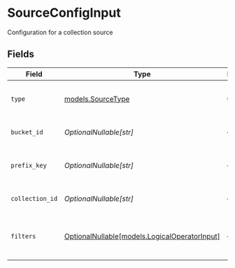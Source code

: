 # SourceConfigInput

Configuration for a collection source


## Fields

| Field                                                                              | Type                                                                               | Required                                                                           | Description                                                                        |
| ---------------------------------------------------------------------------------- | ---------------------------------------------------------------------------------- | ---------------------------------------------------------------------------------- | ---------------------------------------------------------------------------------- |
| `type`                                                                             | [models.SourceType](../models/sourcetype.md)                                       | :heavy_check_mark:                                                                 | Types of entries in a collection lineage                                           |
| `bucket_id`                                                                        | *OptionalNullable[str]*                                                            | :heavy_minus_sign:                                                                 | ID of the source bucket                                                            |
| `prefix_key`                                                                       | *OptionalNullable[str]*                                                            | :heavy_minus_sign:                                                                 | Optional prefix to filter bucket objects                                           |
| `collection_id`                                                                    | *OptionalNullable[str]*                                                            | :heavy_minus_sign:                                                                 | ID of the source collection                                                        |
| `filters`                                                                          | [OptionalNullable[models.LogicalOperatorInput]](../models/logicaloperatorinput.md) | :heavy_minus_sign:                                                                 | Optional filters to apply to the source collection                                 |